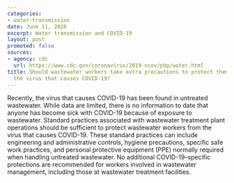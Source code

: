 ```yaml
---
categories:
- water-transmission
date: June 11, 2020
excerpt: Water transmission and COVID-19
layout: post
promoted: false
sources:
- agency: cdc
  url: https://www.cdc.gov/coronavirus/2019-ncov/php/water.html
title: Should wastewater workers take extra precautions to protect themselves from
  the virus that causes COVID-19?
---
```


Recently, the virus that causes COVID-19 has been found in untreated wastewater. While data are limited, there is no information to date that anyone has become sick with COVID-19 because of exposure to wastewater.
Standard practices associated with wastewater treatment plant operations should be sufficient to protect wastewater workers from the virus that causes COVID-19. These standard practices can include engineering and administrative controls, hygiene precautions, specific safe work practices, and personal protective equipment (PPE) normally required when handling untreated wastewater. No additional COVID-19–specific protections are recommended for workers involved in wastewater management, including those at wastewater treatment facilities.
